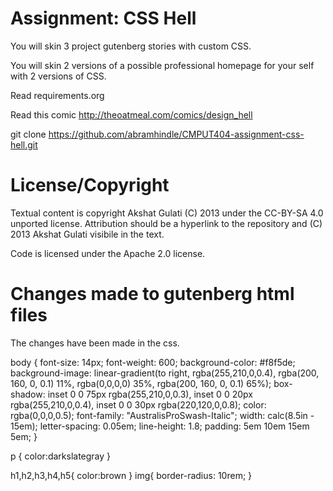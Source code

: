 Assignment: CSS Hell
====================

You will skin 3 project gutenberg stories with custom CSS.

You will skin 2 versions of a possible professional homepage for your
self with 2 versions of CSS.

Read requirements.org

Read this comic http://theoatmeal.com/comics/design_hell

git clone https://github.com/abramhindle/CMPUT404-assignment-css-hell.git

License/Copyright
=================

Textual content is copyright Akshat Gulati (C) 2013 under the CC-BY-SA
4.0 unported license. Attribution should be a hyperlink to the
repository and (C) 2013 Akshat Gulati visibile in the text.

Code is licensed under the Apache 2.0 license.

Changes made to gutenberg html files
====================================

The changes have been made in the css.

body {
  font-size: 14px;
  font-weight: 600;
  background-color: #f8f5de;
  background-image: linear-gradient(to right, rgba(255,210,0,0.4), rgba(200, 160, 0, 0.1) 11%, rgba(0,0,0,0) 35%, rgba(200, 160, 0, 0.1) 65%);
  box-shadow: inset 0 0 75px rgba(255,210,0,0.3), inset 0 0 20px rgba(255,210,0,0.4), inset 0 0 30px rgba(220,120,0,0.8);
  color: rgba(0,0,0,0.5);
  font-family: "AustralisProSwash-Italic";
  width: calc(8.5in - 15em);
  letter-spacing: 0.05em;
  line-height: 1.8;
  padding: 5em 10em 15em 5em;
  }

p {
  color:darkslategray
}

h1,h2,h3,h4,h5{
  color:brown
}
img{
  border-radius: 10rem;
}


